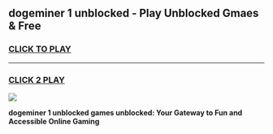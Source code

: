 
## dogeminer 1 unblocked - Play Unblocked Gmaes & Free
<h3>
<a href="https://news.freeplayer.one?title=dogeminer_1_unblocked&ref=16F">CLICK TO PLAY</a></h3>
<hr>

<h3>
<a href="https://news.freeplayer.one?title=dogeminer_1_unblocked&ref=16F">CLICK 2 PLAY</a>
  
</h3>

<a href="https://news.freeplayer.one?title=dogeminer_1_unblocked&ref=16F/"><img src="https://clearcache.store/games.png"></a>


**dogeminer 1 unblocked games unblocked: Your Gateway to Fun and Accessible Online Gaming**
